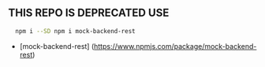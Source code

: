 ## THIS REPO IS DEPRECATED USE 
``` sh
  npm i --SD npm i mock-backend-rest
```

* [mock-backend-rest] (https://www.npmjs.com/package/mock-backend-rest)